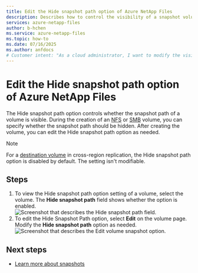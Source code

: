 ```yaml
---
title: Edit the Hide snapshot path option of Azure NetApp Files
description: Describes how to control the visibility of a snapshot volume with Azure NetApp Files.
services: azure-netapp-files
author: b-hchen
ms.service: azure-netapp-files
ms.topic: how-to
ms.date: 07/16/2025
ms.author: anfdocs
# Customer intent: "As a cloud administrator, I want to modify the visibility setting of snapshot paths for Azure NetApp Files volumes, so that I can manage access and ensure data security according to my organization's requirements."
---
```


# Edit the Hide snapshot path option of Azure NetApp Files
The Hide snapshot path option controls whether the snapshot path of a volume is visible. During the creation of an [NFS](azure-netapp-files-create-volumes.md#create-an-nfs-volume) or [SMB](azure-netapp-files-create-volumes-smb.md#add-an-smb-volume) volume, you can specify whether the snapshot path should be hidden. After creating the volume, you can edit the Hide snapshot path option as needed.  

> [!NOTE]
> For a [destination volume](cross-region-replication-create-peering.md#create-the-data-replication-volume-the-destination-volume) in cross-region replication, the Hide snapshot path option is disabled by default. The setting isn't modifiable. 

## Steps

1. To view the Hide snapshot path option setting of a volume, select the volume. The **Hide snapshot path** field shows whether the option is enabled.   
    ![Screenshot that describes the Hide snapshot path field.](./media/snapshots-edit-hide-path/hide-snapshot-path-field.png) 
2. To edit the Hide Snapshot Path option, select **Edit** on the volume page. Modify the **Hide snapshot path** option as needed.   
    ![Screenshot that describes the Edit volume snapshot option.](./media/snapshots-edit-hide-path/volume-edit-snapshot-options.png) 

## Next steps

* [Learn more about snapshots](snapshots-introduction.md)
